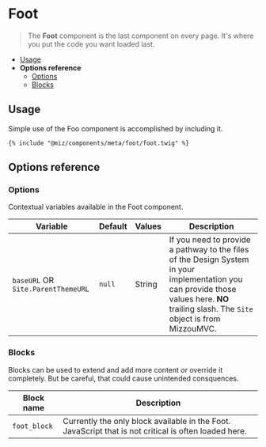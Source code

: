 # Foot

> The **Foot** component is the last component on every page. It's where you put the code you want loaded last.

- [Usage](#usage)
- **Options reference**
  - [Options](#options)
  - [Blocks](#blocks)

## Usage

Simple use of the Foo component is accomplished by including it.

```twig
{% include "@miz/components/meta/foot/foot.twig" %}
```

## Options reference

### Options

Contextual variables available in the Foot component.

| Variable                           | Default | Values | Description                                                                                                                                                                              |
|------------------------------------|---------|--------|------------------------------------------------------------------------------------------------------------------------------------------------------------------------------------------|
| `baseURL` OR `Site.ParentThemeURL` | `null`  | String | If you need to provide a pathway to the files of the Design System in your implementation you can provide those values here. **NO** trailing slash. The `Site` object is from MizzouMVC. |

### Blocks

Blocks can be used to extend and add more content _or_ override it completely. But be careful, that could cause unintended consquences.

| Block name   | Description                                                                                           |
|--------------|-------------------------------------------------------------------------------------------------------|
| `foot_block` | Currently the only block available in the Foot. JavaScript that is not critical is often loaded here. |
